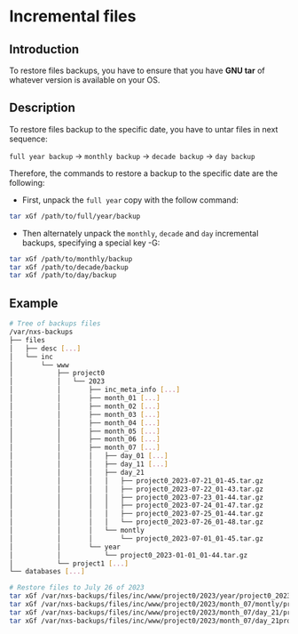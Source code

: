 # Incremental files

## Introduction

To restore files backups, you have to ensure that you have **GNU tar** of whatever version is available on your OS.

## Description

To restore files backup to the specific date, you have to untar files in next sequence:

`full year backup` -> `monthly backup` -> `decade backup` -> `day backup`

Therefore, the commands to restore a backup to the specific date are the following:

* First, unpack the `full year` copy with the follow command:

```bash
tar xGf /path/to/full/year/backup
```

* Then alternately unpack the `monthly`, `decade` and `day` incremental backups, specifying a special key -G:

```bash
tar xGf /path/to/monthly/backup
tar xGf /path/to/decade/backup
tar xGf /path/to/day/backup
```

## Example

```sh
# Tree of backups files
/var/nxs-backups
├── files
│   ├── desc [...]
│   └── inc
│       └── www
│           ├── project0
│           │   └── 2023
│           │       ├── inc_meta_info [...]
│           │       ├── month_01 [...]
│           │       ├── month_02 [...]
│           │       ├── month_03 [...]
│           │       ├── month_04 [...]
│           │       ├── month_05 [...]
│           │       ├── month_06 [...]
│           │       ├── month_07 [...]
│           │       │   ├── day_01 [...]
│           │       │   ├── day_11 [...]
│           │       │   ├── day_21
│           │       │   │   ├── project0_2023-07-21_01-45.tar.gz
│           │       │   │   ├── project0_2023-07-22_01-43.tar.gz
│           │       │   │   ├── project0_2023-07-23_01-44.tar.gz
│           │       │   │   ├── project0_2023-07-24_01-47.tar.gz
│           │       │   │   ├── project0_2023-07-25_01-44.tar.gz
│           │       │   │   └── project0_2023-07-26_01-48.tar.gz
│           │       │   └── montly
│           │       │       └── project0_2023-07-01_01-45.tar.gz
│           │       └── year
│           │           └── project0_2023-01-01_01-44.tar.gz
│           └── project1 [...]
└── databases [...]

```

```sh
# Restore files to July 26 of 2023
tar xGf /var/nxs-backups/files/inc/www/project0/2023/year/project0_2023-01-01_01-44.tar.gz
tar xGf /var/nxs-backups/files/inc/www/project0/2023/month_07/montly/project0_2023-07-01_01-45.tar.gz
tar xGf /var/nxs-backups/files/inc/www/project0/2023/month_07/day_21/project0_2023-07-21_01-45.tar.gz
tar xGf /var/nxs-backups/files/inc/www/project0/2023/month_07/day_21project0_2023-07-26_01-48.tar.gz
```